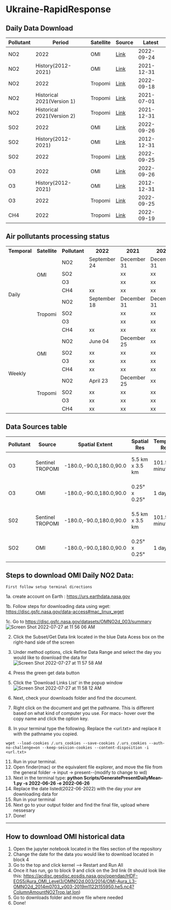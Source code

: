 # Ukraine-RapidResponse


## Daily Data Download

|Pollutant|Period| Satellite |Source | Latest |
|--------|-----|----|----- | ----------- |
| NO2 |2022 | OMI | [Link](https://disc.gsfc.nasa.gov/datasets/OMNO2d_003/summary) |2022-09-24|
| NO2 |History(2012-2021)| OMI | [Link](https://disc.gsfc.nasa.gov/datasets/OMNO2d_003/summary) |2021-12-31|
| NO2 |2022 | Tropomi | [Link](https://disc.gsfc.nasa.gov/datasets/S5P_L2__NO2____HiR_2/summary?keywords=S5P_L2__NO2) |2022-09-18|
| NO2 |Historical 2021(Version 1)| Tropomi| [Link](https://disc.gsfc.nasa.gov/datasets/S5P_L2__NO2____HiR_1/summary?keywords=S5P_L2__NO2____HiR)|2021-07-01|
| NO2 | Historical 2021(Version 2)| Tropomi| [Link](https://disc.gsfc.nasa.gov/datasets/S5P_L2__NO2____HiR_2/summary?keywords=S5P_L2__NO2____HiR)|2021-12-31|  
| SO2 |2022 | OMI | [Link](https://disc.gsfc.nasa.gov/datasets/OMSO2G_003/summary?keywords=Sulphur%20Dioxide) |2022-09-26|
| SO2 | History(2012-2021) | OMI | [Link](https://disc.gsfc.nasa.gov/datasets/OMSO2G_003/summary?keywords=Sulphur%20Dioxide) | 2012-12-31 |  
| SO2 |2022| Tropomi | [Link](https://disc.gsfc.nasa.gov/datasets/S5P_L2__SO2____HiR_2/summary?keywords=SO2%20sentinel) | 2022-09-25|
| O3 |2022| OMI|  [Link](https://disc.gsfc.nasa.gov/datasets/OMTO3G_003/summary?keywords=aura) |2022-09-26|
| O3 | History(2012-2021) | OMI | [Link](https://disc.gsfc.nasa.gov/datasets/OMTO3G_003/summary?keywords=aura) | 2012-12-31 |  
| O3 |2022| Tropomi | [Link](https://disc.gsfc.nasa.gov/datasets/S5P_L2__O3_TOT_HiR_2/summary?keywords=S5P_L2__O3) | 2022-09-25|
| CH4 |2022| Tropomi | [Link](https://disc.gsfc.nasa.gov/datasets/S5P_L2__CH4____HiR_2/summary?keywords=S5p%20ch4) |2022-09-19|

## Air pollutants processing status

<table>
  <tr>
    <th>Temporal</th>
    <th>Satellite</th>
    <th>Pollutant</th>
    <th>2022</th>
    <th>2021</th>
    <th>2020</th>
    <th>2019</th>
    <th>2018</th>
    <th>2017</th>
    <th>2016</th>
	  <th>2015</th>
	  <th>2014</th>
	  <th>2013</th>
	  <th>2012</th>
  </tr>
  <tr>
    <td rowspan="8">Daily</td>
     <td rowspan="4">OMI</td>
     <td>NO2</td>
     <td>September 24</td>
     <td>December 31</td>
     <td>December 31</td>
     <td>December 31</td>
     <td>December 31</td>
	  <td>December 31</td>
	   <td>December 31</td>
	   <td>December 31</td>
	   <td>December 31</td>
	   <td>December 31</td>
	   <td>December 31</td>
	  
  </tr>
  <tr>
  	<td>SO2</td>
    <td></td>
    <td>xx</td>
    <td>xx</td>
    <td>xx</td>
    <td>xx</td>
	   <td>xx</td>
	   <td>xx</td>
	   <td>xx</td>
	   <td>xx</td>
	   <td>xx</td>
	   <td>xx</td>
  </tr>
    <tr>
  	<td>O3</td>
    <td></td>
    <td>xx</td>
    <td>xx</td>
    <td>xx</td>
    <td>xx</td>
	     <td>xx</td>
	     <td>xx</td>
	     <td>xx</td>
	     <td>xx</td>
	     <td>xx</td>
	     <td>xx</td>
  </tr>
    <tr>
  	<td>CH4</td>
    <td>xx</td>
    <td>xx</td>
    <td>xx</td>
    <td>xx</td>
    <td>xx</td>
	     <td>xx</td>
	     <td>xx</td>
	     <td>xx</td>
	     <td>xx</td>
	     <td>xx</td>
	     <td>xx</td>
  </tr>
  <tr>
    <td rowspan="4">Tropomi</td>
    <td>NO2</td>
    <td>September 18</td>
    <td>December 31</td>
    <td>December 31</td>
    <td>December 31</td>
    <td>December 31</td>
	   <td>December 31</td>
	   <td>December 31</td>
	   <td>December 31</td>
	   <td>December 31</td>
	   <td>December 31</td>
	   <td>December 31</td>
  </tr>
  <tr>
  <td>SO2</td>
    <td></td>
    <td>xx</td>
    <td>xx</td>
    <td>xx</td>
    <td>xx</td>
	   <td>xx</td>
	   <td>xx</td>
	   <td>xx</td>
	   <td>xx</td>
	   <td>xx</td>
	   <td>xx</td>
  </tr>
    <tr>
  	<td>O3</td>
    <td></td>
    <td>xx</td>
    <td>xx</td>
    <td>xx</td>
    <td>xx</td>
	     <td>xx</td>
	     <td>xx</td>
	     <td>xx</td>
	     <td>xx</td>
	     <td>xx</td>
	     <td>xx</td>
  </tr>
    <tr>
  	<td>CH4</td>
    <td>xx</td>
    <td>xx</td>
    <td>xx</td>
    <td>xx</td>
    <td>xx</td>
	     <td>xx</td>
	     <td>xx</td>
	     <td>xx</td>
	     <td>xx</td>
	     <td>xx</td>
	     <td>xx</td>
  </tr>
  
  <tr>
    <td rowspan="8">Weekly</td>
     <td rowspan="4">OMI</td>
     <td>NO2</td>
     <td>June 04</td>
     <td>December 25</td>
     <td>xx</td>
     <td>xx</td>
     <td>xx</td>
	   <td>xx</td>
	   <td>xx</td>
	   <td>xx</td>
	   <td>xx</td>
	   <td>xx</td>
	   <td>xx</td>
  </tr>
  <tr>
    <td>SO2</td>
    <td>xx</td>
    <td>xx</td>
    <td>xx</td>
    <td>xx</td>
    <td>xx</td>
	   <td>xx</td>
	   <td>xx</td>
	   <td>xx</td>
	   <td>xx</td>
	   <td>xx</td>
	   <td>xx</td>
  </tr>
    <tr>
  	<td>O3</td>
    <td>xx</td>
    <td>xx</td>
    <td>xx</td>
    <td>xx</td>
    <td>xx</td>
	     <td>xx</td>
	     <td>xx</td>
	     <td>xx</td>
	     <td>xx</td>
	     <td>xx</td>
	     <td>xx</td>
  </tr>
    <tr>
  	<td>CH4</td>
    <td>xx</td>
    <td>xx</td>
    <td>xx</td>
    <td>xx</td>
    <td>xx</td>
	     <td>xx</td>
	     <td>xx</td>
	     <td>xx</td>
	     <td>xx</td>
	     <td>xx</td>
	     <td>xx</td>
  </tr>
  <tr>
    <td rowspan="4">Tropomi</td>
    <td>NO2</td>
    <td>April 23</td>
    <td>December 25</td>
    <td>xx</td>
    <td>xx</td>
    <td>xx</td>
	   <td>xx</td>
	   <td>xx</td>
	   <td>xx</td>
	   <td>xx</td>
	   <td>xx</td>
	   <td>xx</td>
  </tr>
  <tr>
  	<td>SO2</td>
    <td>xx</td>
    <td>xx</td>
    <td>xx</td>
    <td>xx</td>
    <td>xx</td>
	   <td>xx</td>
	   <td>xx</td>
	   <td>xx</td>
	   <td>xx</td>
	   <td>xx</td>
	   <td>xx</td>
  </tr>
    <tr>
  	<td>O3</td>
    <td>xx</td>
    <td>xx</td>
    <td>xx</td>
    <td>xx</td>
    <td>xx</td>
	     <td>xx</td>
	     <td>xx</td>
	     <td>xx</td>
	     <td>xx</td>
	     <td>xx</td>
	     <td>xx</td>
  </tr>
    <tr>
    <td>CH4</td>
    <td>xx</td>
    <td>xx</td>
    <td>xx</td>
    <td>xx</td>
    <td>xx</td>
	     <td>xx</td>
	     <td>xx</td>
	     <td>xx</td>
	     <td>xx</td>
	     <td>xx</td>
	     <td>xx</td>
  </tr>
</table>

## Data Sources table
|Pollutant|Source|Spatial Extent|Spatial Res|Temporal Res|Temporal Extent|Short Name | Level | Link|
|--------|-----|----|----|-----|-----|-----|-----|----------- |
|O3|Sentinel TROPOMI|-180.0,-90.0,180.0,90.0|5.5 km x 3.5 km|101.5 minutes|2020-07-13 to 2022-08-07|S5P_L2__O3_TOT_HiR|L2|https://www.google.com/url?q=https://disc.gsfc.nasa.gov/datasets/S5P_L2__O3_TOT_HiR_2/summary?keywords%3DS5P_L2__O3&sa=D&source=editors&ust=1660156936974980&usg=AOvVaw041YZ-sLdoQ5-vjzRf062U|
|O3|OMI|-180.0,-90.0,180.0,90.0|0.25° x 0.25°|1 day|2004-10-01 to  2022-08-09|OMTO3G|L2|https://www.google.com/url?q=https://disc.gsfc.nasa.gov/datasets/OMTO3G_003/summary?keywords%3Daura&sa=D&source=editors&ust=1660156936983179&usg=AOvVaw1YyRv1zWv_l9QetRViXhN0|
|S02|Sentinel TROPOMI|-180.0,-90.0,180.0,90.0|5.5 km x 3.5 km|101.5 minutes|2020-07-13 to 2022-08-07|S5P_L2__SO2____HiR|L2|https://www.google.com/url?q=https://disc.gsfc.nasa.gov/datasets/S5P_L2__SO2____HiR_2/summary?keywords%3DSO2%2520sentinal&sa=D&source=editors&ust=1660156936978300&usg=AOvVaw0bx_6r_pUIZwVr5YLR84KB|
|SO2|OMI|-180.0,-90.0,180.0,90.0|0.25° x 0.25°|1 day|2004-10-01 to  2022-08-09|OMSO2G|L2|https://www.google.com/url?q=https://disc.gsfc.nasa.gov/datasets/OMSO2G_003/summary?keywords%3DSulphur%2520Dioxide&sa=D&source=editors&ust=1660156936980670&usg=AOvVaw08rjswE4UVcV8g6i3pGM6h|

## Steps to download OMI Daily NO2 Data:
    First follow setup terminal directions
    
1a. create account on Earth :
    https://urs.earthdata.nasa.gov
    
1b. Follow steps for downloading data using wget:
    https://disc.gsfc.nasa.gov/data-access#mac_linux_wget

1c. Go to https://disc.gsfc.nasa.gov/datasets/OMNO2d_003/summary
![Screen Shot 2022-07-27 at 11 56 06 AM](https://user-images.githubusercontent.com/47231057/181294364-b693f174-2d5a-47b0-a98e-691182c765f5.png)


2. Click the Subset/Get Data link located in the blue Data Acess box on the right-hand side of the screen


4. Under method options, click Refine Data Range and select the day you would like to download the data for
![Screen Shot 2022-07-27 at 11 57 58 AM](https://user-images.githubusercontent.com/47231057/181294513-45e0b717-0126-4d4f-806b-e3cfb5933b70.png)


6. Press the green get data button
7. Click the 'Download Links List' in the popup window
![Screen Shot 2022-07-27 at 11 58 12 AM](https://user-images.githubusercontent.com/47231057/181294473-ec0f4e3a-9596-4f93-b601-0165d453eee7.png)



8. Next, check your downloads folder and find the document.
9. Right click on the document and get the pathname. This is different based on what kind of computer you use. For macs- hover over the copy name and click the option key. 
10. In your terminal type the following. Replace the <url.txt> and replace it with the pathname you copied.

```wget --load-cookies /.urs_cookies --save-cookies /.urs_cookies --auth-no-challenge=on --keep-session-cookies --content-disposition -i <url.txt>```

11. Run in your terminal. 
12. Open finder(mac) or the equivalent file explorer, and move the file from the general folder -> input -> present--(modify to change to wd)
13. Next in the terminal type: **python Scripts/GeneratePresentDailyMean-1.py -s 2022-06-26 -e 2022-06-26**
14. Replace the date listed(2022-06-2022) with the day your are downloading data for
15. Run in your terminal
16. Next go to your output folder and find the final file, upload where nessesary
17. Done!

--------------------------------------


## How to download OMI historical data
1. Open the jupyter notebook located in the files section of the repository
2. Change the date for the data you would like to download located in block 4
3. Go to the top and click kernel --> Restart and Run All
4. Once it has run, go to block 9 and click on the 3rd link (It should look like this:  https://acdisc.gesdisc.eosdis.nasa.gov/opendap/HDF-EOS5/Aura_OMI_Level3/OMNO2d.003/2014/OMI-Aura_L3-OMNO2d_2014m0703_v003-2019m1122t155950.he5.nc4?ColumnAmountNO2Trop,lat,lon)
5. Go to downloads folder and move file where needed
6. Done!
